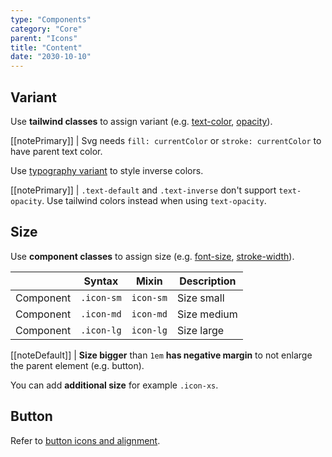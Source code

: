 ```yaml
---
type: "Components"
category: "Core"
parent: "Icons"
title: "Content"
date: "2030-10-10"
---
```


## Variant

Use **tailwind classes** to assign variant (e.g. [text-color](https://tailwindcss.com/docs/text-color), [opacity](https://tailwindcss.com/docs/opacity)).


[[notePrimary]]
| Svg needs `fill: currentColor` or `stroke: currentColor` to have parent text color.

<demo>
  <demovanilla src="vanilla/components/core/icons/variant">
  </demovanilla>
</demo>

Use [typography variant](/components/core/typography/content#variant) to style inverse colors.

[[notePrimary]]
| `.text-default` and `.text-inverse` don't support `text-opacity`. Use tailwind colors instead when using `text-opacity`.

<demo>
  <demovanilla src="vanilla/components/core/icons/variant-inverse">
  </demovanilla>
</demo>

## Size

Use **component classes** to assign size (e.g. [font-size](https://tailwindcss.com/docs/font-size), [stroke-width](https://tailwindcss.com/docs/stroke-width)).

<div class="table-scroll">

|                      | Syntax                          | Mixin            | Description                   |
| ----------------------- | ----------------------------------------- | -----------------------------| ----------------------------- |
| Component                  | `.icon-sm`                     | `icon-sm`                | Size small            |
| Component                  | `.icon-md`                     | `icon-md`                | Size medium            |
| Component                  | `.icon-lg`                     | `icon-lg`                | Size large            |

</div>

[[noteDefault]]
| **Size bigger** than `1em` **has negative margin** to not enlarge the parent element (e.g. button).

<demo>
  <demovanilla src="vanilla/components/core/icons/size">
  </demovanilla>
</demo>

You can add **additional size** for example `.icon-xs`.

## Button

Refer to [button icons and alignment](/components/core/button/content#icons-and-alignment).
